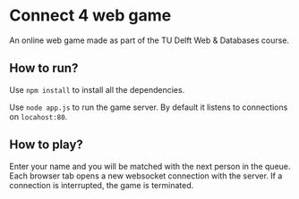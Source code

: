 # Connect 4 web game
An online web game made as part of the TU Delft Web & Databases course. 

## How to run?
Use `npm install` to install all the dependencies. 

Use `node app.js` to run the game server. By default it listens to connections on `locahost:80`. 

## How to play?
Enter your name and you will be matched with the next person in the queue. Each browser tab opens a new websocket connection with the server. If a connection is interrupted, the game is terminated. 
